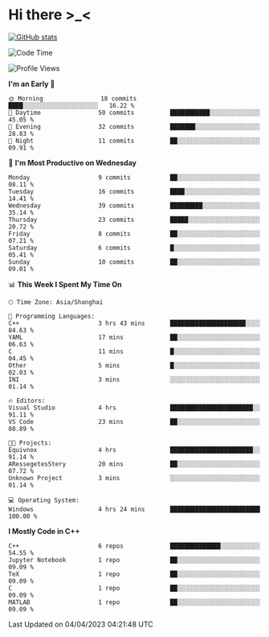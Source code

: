 # Hi there \>_<

[![GitHub stats](https://github-readme-stats.vercel.app/api?username=ARessegetesStery&show_icons=true&theme=transparent)](https://github.com/anuraghazra/github-readme-stats)

<!--START_SECTION:waka-->
![Code Time](http://img.shields.io/badge/Code%20Time-4%20hrs%201%20min-blue)

![Profile Views](http://img.shields.io/badge/Profile%20Views-52-blue)

**I'm an Early 🐤** 

```text
🌞 Morning                18 commits          ████░░░░░░░░░░░░░░░░░░░░░   16.22 % 
🌆 Daytime                50 commits          ███████████░░░░░░░░░░░░░░   45.05 % 
🌃 Evening                32 commits          ███████░░░░░░░░░░░░░░░░░░   28.83 % 
🌙 Night                  11 commits          ██░░░░░░░░░░░░░░░░░░░░░░░   09.91 % 
```
📅 **I'm Most Productive on Wednesday** 

```text
Monday                   9 commits           ██░░░░░░░░░░░░░░░░░░░░░░░   08.11 % 
Tuesday                  16 commits          ████░░░░░░░░░░░░░░░░░░░░░   14.41 % 
Wednesday                39 commits          █████████░░░░░░░░░░░░░░░░   35.14 % 
Thursday                 23 commits          █████░░░░░░░░░░░░░░░░░░░░   20.72 % 
Friday                   8 commits           ██░░░░░░░░░░░░░░░░░░░░░░░   07.21 % 
Saturday                 6 commits           █░░░░░░░░░░░░░░░░░░░░░░░░   05.41 % 
Sunday                   10 commits          ██░░░░░░░░░░░░░░░░░░░░░░░   09.01 % 
```


📊 **This Week I Spent My Time On** 

```text
🕑︎ Time Zone: Asia/Shanghai

💬 Programming Languages: 
C++                      3 hrs 43 mins       █████████████████████░░░░   84.63 % 
YAML                     17 mins             ██░░░░░░░░░░░░░░░░░░░░░░░   06.63 % 
C                        11 mins             █░░░░░░░░░░░░░░░░░░░░░░░░   04.45 % 
Other                    5 mins              █░░░░░░░░░░░░░░░░░░░░░░░░   02.03 % 
INI                      3 mins              ░░░░░░░░░░░░░░░░░░░░░░░░░   01.14 % 

🔥 Editors: 
Visual Studio            4 hrs               ███████████████████████░░   91.11 % 
VS Code                  23 mins             ██░░░░░░░░░░░░░░░░░░░░░░░   08.89 % 

🐱‍💻 Projects: 
Equivnox                 4 hrs               ███████████████████████░░   91.14 % 
ARessegetesStery         20 mins             ██░░░░░░░░░░░░░░░░░░░░░░░   07.72 % 
Unknown Project          3 mins              ░░░░░░░░░░░░░░░░░░░░░░░░░   01.14 % 

💻 Operating System: 
Windows                  4 hrs 24 mins       █████████████████████████   100.00 % 
```

**I Mostly Code in C++** 

```text
C++                      6 repos             ██████████████░░░░░░░░░░░   54.55 % 
Jupyter Notebook         1 repo              ██░░░░░░░░░░░░░░░░░░░░░░░   09.09 % 
TeX                      1 repo              ██░░░░░░░░░░░░░░░░░░░░░░░   09.09 % 
C                        1 repo              ██░░░░░░░░░░░░░░░░░░░░░░░   09.09 % 
MATLAB                   1 repo              ██░░░░░░░░░░░░░░░░░░░░░░░   09.09 % 
```




 Last Updated on 04/04/2023 04:21:48 UTC
<!--END_SECTION:waka-->
